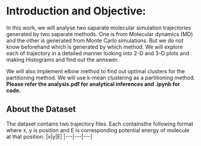# Introduction and Objective:
In this work, we will analyse two saparate molecular simulation trajectories generated by two saparate methods. One is from Molecular dynamics (MD) and the other is generated from Monte Carlo simulations. 
But we do not know beforehand which is generated by which method.  We will explore each of trajectory in a detailed manner looking into 2-D and 3-D plots and making Histograms and find out the annswer.  
 
We will also implement elbow method to find out optimal clusters for the partitioning method.
We will use k-mean clustering as a partitioning method. **Please refer the analysis.pdf for analytical inferences and .ipynb for code.** 


## About the Dataset
The dataset contains two trajectory files. Each containsthe following format where x, y is position and E is corresponding potential energy of molecule at that position.
|x|y|E|
|---|---|---|



